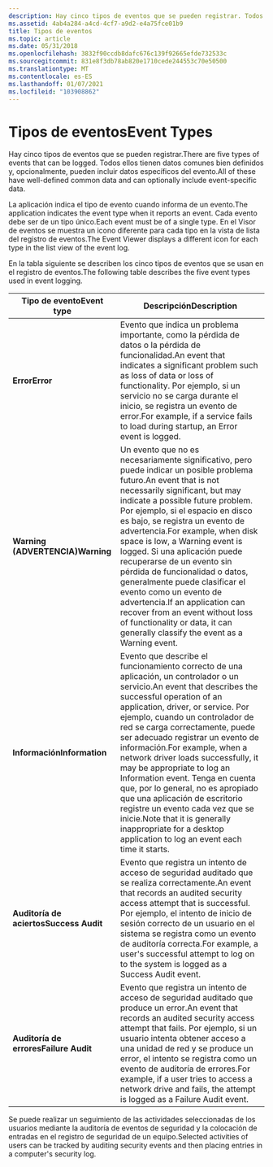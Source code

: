 ```yaml
---
description: Hay cinco tipos de eventos que se pueden registrar. Todos ellos tienen datos comunes bien definidos y, opcionalmente, pueden incluir datos específicos del evento.
ms.assetid: 4ab4a284-a4cd-4cf7-a9d2-e4a75fce01b9
title: Tipos de eventos
ms.topic: article
ms.date: 05/31/2018
ms.openlocfilehash: 3832f90ccdb8dafc676c139f92665efde732533c
ms.sourcegitcommit: 831e8f3db78ab820e1710cede244553c70e50500
ms.translationtype: MT
ms.contentlocale: es-ES
ms.lasthandoff: 01/07/2021
ms.locfileid: "103908862"
---
```

# <a name="event-types"></a><span data-ttu-id="c96a0-104">Tipos de eventos</span><span class="sxs-lookup"><span data-stu-id="c96a0-104">Event Types</span></span>

<span data-ttu-id="c96a0-105">Hay cinco tipos de eventos que se pueden registrar.</span><span class="sxs-lookup"><span data-stu-id="c96a0-105">There are five types of events that can be logged.</span></span> <span data-ttu-id="c96a0-106">Todos ellos tienen datos comunes bien definidos y, opcionalmente, pueden incluir datos específicos del evento.</span><span class="sxs-lookup"><span data-stu-id="c96a0-106">All of these have well-defined common data and can optionally include event-specific data.</span></span>

<span data-ttu-id="c96a0-107">La aplicación indica el tipo de evento cuando informa de un evento.</span><span class="sxs-lookup"><span data-stu-id="c96a0-107">The application indicates the event type when it reports an event.</span></span> <span data-ttu-id="c96a0-108">Cada evento debe ser de un tipo único.</span><span class="sxs-lookup"><span data-stu-id="c96a0-108">Each event must be of a single type.</span></span> <span data-ttu-id="c96a0-109">En el Visor de eventos se muestra un icono diferente para cada tipo en la vista de lista del registro de eventos.</span><span class="sxs-lookup"><span data-stu-id="c96a0-109">The Event Viewer displays a different icon for each type in the list view of the event log.</span></span>

<span data-ttu-id="c96a0-110">En la tabla siguiente se describen los cinco tipos de eventos que se usan en el registro de eventos.</span><span class="sxs-lookup"><span data-stu-id="c96a0-110">The following table describes the five event types used in event logging.</span></span>



| <span data-ttu-id="c96a0-111">Tipo de evento</span><span class="sxs-lookup"><span data-stu-id="c96a0-111">Event type</span></span>        | <span data-ttu-id="c96a0-112">Descripción</span><span class="sxs-lookup"><span data-stu-id="c96a0-112">Description</span></span>                                                                                                                                                                                                                                                                                              |
|-------------------|----------------------------------------------------------------------------------------------------------------------------------------------------------------------------------------------------------------------------------------------------------------------------------------------------------|
| <span data-ttu-id="c96a0-113">**Error**</span><span class="sxs-lookup"><span data-stu-id="c96a0-113">**Error**</span></span>         | <span data-ttu-id="c96a0-114">Evento que indica un problema importante, como la pérdida de datos o la pérdida de funcionalidad.</span><span class="sxs-lookup"><span data-stu-id="c96a0-114">An event that indicates a significant problem such as loss of data or loss of functionality.</span></span> <span data-ttu-id="c96a0-115">Por ejemplo, si un servicio no se carga durante el inicio, se registra un evento de error.</span><span class="sxs-lookup"><span data-stu-id="c96a0-115">For example, if a service fails to load during startup, an Error event is logged.</span></span>                                                                                                                           |
| <span data-ttu-id="c96a0-116">**Warning (ADVERTENCIA)**</span><span class="sxs-lookup"><span data-stu-id="c96a0-116">**Warning**</span></span>       | <span data-ttu-id="c96a0-117">Un evento que no es necesariamente significativo, pero puede indicar un posible problema futuro.</span><span class="sxs-lookup"><span data-stu-id="c96a0-117">An event that is not necessarily significant, but may indicate a possible future problem.</span></span> <span data-ttu-id="c96a0-118">Por ejemplo, si el espacio en disco es bajo, se registra un evento de advertencia.</span><span class="sxs-lookup"><span data-stu-id="c96a0-118">For example, when disk space is low, a Warning event is logged.</span></span> <span data-ttu-id="c96a0-119">Si una aplicación puede recuperarse de un evento sin pérdida de funcionalidad o datos, generalmente puede clasificar el evento como un evento de advertencia.</span><span class="sxs-lookup"><span data-stu-id="c96a0-119">If an application can recover from an event without loss of functionality or data, it can generally classify the event as a Warning event.</span></span>     |
| <span data-ttu-id="c96a0-120">**Información**</span><span class="sxs-lookup"><span data-stu-id="c96a0-120">**Information**</span></span>   | <span data-ttu-id="c96a0-121">Evento que describe el funcionamiento correcto de una aplicación, un controlador o un servicio.</span><span class="sxs-lookup"><span data-stu-id="c96a0-121">An event that describes the successful operation of an application, driver, or service.</span></span> <span data-ttu-id="c96a0-122">Por ejemplo, cuando un controlador de red se carga correctamente, puede ser adecuado registrar un evento de información.</span><span class="sxs-lookup"><span data-stu-id="c96a0-122">For example, when a network driver loads successfully, it may be appropriate to log an Information event.</span></span> <span data-ttu-id="c96a0-123">Tenga en cuenta que, por lo general, no es apropiado que una aplicación de escritorio registre un evento cada vez que se inicie.</span><span class="sxs-lookup"><span data-stu-id="c96a0-123">Note that it is generally inappropriate for a desktop application to log an event each time it starts.</span></span> |
| <span data-ttu-id="c96a0-124">**Auditoría de aciertos**</span><span class="sxs-lookup"><span data-stu-id="c96a0-124">**Success Audit**</span></span> | <span data-ttu-id="c96a0-125">Evento que registra un intento de acceso de seguridad auditado que se realiza correctamente.</span><span class="sxs-lookup"><span data-stu-id="c96a0-125">An event that records an audited security access attempt that is successful.</span></span> <span data-ttu-id="c96a0-126">Por ejemplo, el intento de inicio de sesión correcto de un usuario en el sistema se registra como un evento de auditoría correcta.</span><span class="sxs-lookup"><span data-stu-id="c96a0-126">For example, a user's successful attempt to log on to the system is logged as a Success Audit event.</span></span>                                                                                                                        |
| <span data-ttu-id="c96a0-127">**Auditoría de errores**</span><span class="sxs-lookup"><span data-stu-id="c96a0-127">**Failure Audit**</span></span> | <span data-ttu-id="c96a0-128">Evento que registra un intento de acceso de seguridad auditado que produce un error.</span><span class="sxs-lookup"><span data-stu-id="c96a0-128">An event that records an audited security access attempt that fails.</span></span> <span data-ttu-id="c96a0-129">Por ejemplo, si un usuario intenta obtener acceso a una unidad de red y se produce un error, el intento se registra como un evento de auditoría de errores.</span><span class="sxs-lookup"><span data-stu-id="c96a0-129">For example, if a user tries to access a network drive and fails, the attempt is logged as a Failure Audit event.</span></span>                                                                                                                   |



 

<span data-ttu-id="c96a0-130">Se puede realizar un seguimiento de las actividades seleccionadas de los usuarios mediante la auditoría de eventos de seguridad y la colocación de entradas en el registro de seguridad de un equipo.</span><span class="sxs-lookup"><span data-stu-id="c96a0-130">Selected activities of users can be tracked by auditing security events and then placing entries in a computer's security log.</span></span>

 

 



